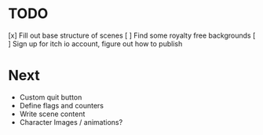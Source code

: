 # TODO
[x] Fill out base structure of scenes
[ ] Find some royalty free backgrounds
[ ] Sign up for itch io account, figure out how to publish

# Next

* Custom quit button
* Define flags and counters
* Write scene content 
* Character Images / animations?
